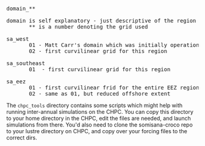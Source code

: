 <pre>
domain_**

domain is self explanatory - just descriptive of the region covered
       ** is a number denoting the grid used 

sa_west
       01 - Matt Carr's domain which was initially operationalised 
       02 - first curvilinear grid for this region

sa_southeast 
       01  - first curvilinear grid for this region

sa_eez
       01 - first curvilinear frid for the entire EEZ region
       02 - same as 01, but reduced offshore extent
</pre>

The `chpc_tools` directory contains some scripts which might help with running inter-annual simulations on the CHPC. You can copy this directory to your home directory in the CHPC, edit the files are needed, and launch simulations from there. You'd also need to clone the somisana-croco repo to your lustre directory on CHPC, and copy over your forcing files to the correct dirs. 
